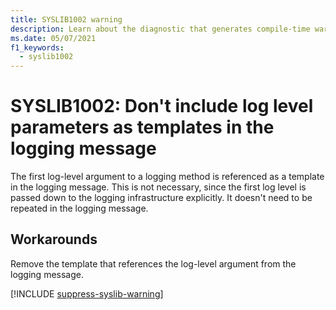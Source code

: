 ```yaml
---
title: SYSLIB1002 warning
description: Learn about the diagnostic that generates compile-time warning SYSLIB1002.
ms.date: 05/07/2021
f1_keywords:
  - syslib1002
---
```


# SYSLIB1002: Don't include log level parameters as templates in the logging message

The first log-level argument to a logging method is referenced as a template in the logging message. This is not necessary, since the first log level is passed down to the logging infrastructure explicitly. It doesn't need to be repeated in the logging message.

## Workarounds

Remove the template that references the log-level argument from the logging message.

[!INCLUDE [suppress-syslib-warning](includes/suppress-source-generator-diagnostics.md)]
